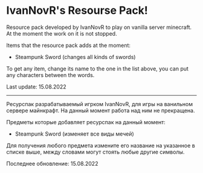 # IvanNovR's Resourse Pack!

Resource pack developed by IvanNovR to play on vanilla server minecraft. At the moment the work on it is not stopped.

Items that the resource pack adds at the moment:
- Steampunk Sword (changes all kinds of swords)

To get any item, change its name to the one in the list above, you can put any characters between the words.

Last update: 15.08.2022

---

Ресурспак разрабатываемый игрком IvanNovR, для игры на ванильном сервере майнкрафт. На данный момент работа над ним не прекращена.

Предметы которые добавляет ресурспак на данный момент:
- Steampunk Sword (изменяет все виды мечей)

Для получения любого предмета измените его название на указанное в списке выше, между словами могут стоять любые другие символы.

Последнее обновление: 15.08.2022